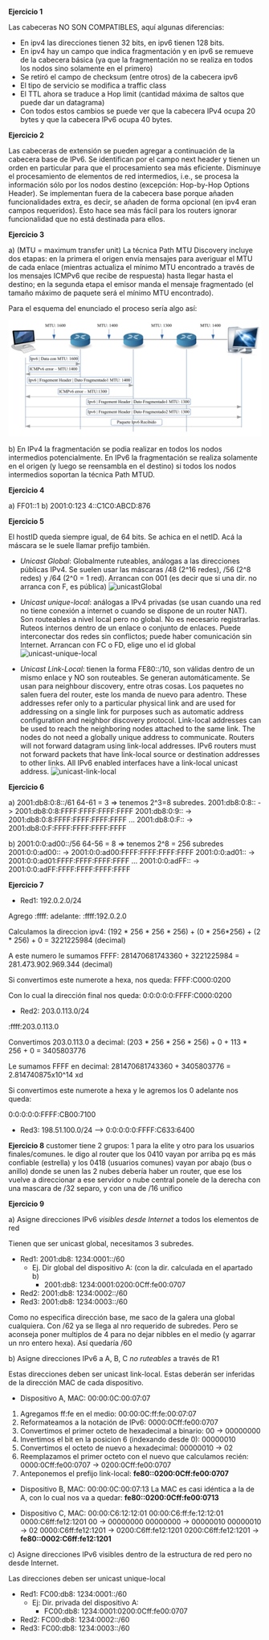 **Ejercicio 1**

Las cabeceras NO SON COMPATIBLES, aquí algunas diferencias:

* En ipv4 las direcciones tienen 32 bits, en ipv6 tienen 128 bits. 
* En ipv4 hay un campo que indica fragmentación y en ipv6 se remueve de la cabecera básica (ya que la fragmentación no se realiza en todos los nodos sino solamente en el primero)
* Se retiró el campo de checksum (entre otros) de la cabecera ipv6
*  El tipo de servicio se modifica a traffic class
*  El TTL ahora se traduce a Hop limit (cantidad máxima de saltos que puede dar un datagrama)
*  Con todos estos cambios se puede ver que la cabecera IPv4 ocupa 20 bytes y que la cabecera IPv6 ocupa 40 bytes.

**Ejercicio 2**

Las cabeceras de extensión se pueden agregar a continuación de la cabecera base de IPv6. Se identifican por el campo next header y tienen un orden en particular para que el procesamiento sea más eficiente. Disminuye el procesamiento de elementos de red intermedios, i.e., se procesa la información sólo por los nodos destino (excepción: Hop-by-Hop Options Header).
Se implementan fuera de la cabecera base porque añaden funcionalidades extra, es decir, se añaden de forma opcional (en ipv4 eran campos requeridos). Esto hace sea más fácil para los routers ignorar funcionalidad que no está destinada para ellos. 

**Ejercicio 3**

a)
(MTU = maximum transfer unit)
La técnica Path MTU Discovery incluye dos etapas: en la primera el origen envı́a mensajes para averiguar el MTU de cada enlace (mientras actualiza el mı́nimo MTU encontrado a través de los mensajes ICMPv6 que recibe de respuesta) hasta llegar hasta el destino; en la segunda etapa el emisor manda el mensaje fragmentado (el tamaño máximo de paquete será el mı́nimo MTU encontrado).

Para el esquema del enunciado el proceso sería algo así:

![e3a](./e3a.png)

b)
En IPv4 la fragmentación se podia realizar en todos los nodos intermedios potencialmente. En IPv6 la fragmentación se realiza solamente en el origen (y luego se reensambla en el destino) si todos los nodos intermedios soportan la técnica Path MTUD.

**Ejercicio 4**

a) FF01::1
b) 2001:0:123 4::C1C0:ABCD:876

**Ejercicio 5**

El hostID queda siempre igual, de 64 bits. Se achica en el netID. Acá la máscara se le suele llamar prefijo también.

* *Unicast Global*: Globalmente ruteables, análogas a las direcciones públicas IPv4.  Se suelen usar las máscaras /48 (2^16 redes), /56 (2^8 redes) y /64 (2^0 = 1 red).
Arrancan con 001 (es decir que si una dir. no arranca con F, es pública)
![unicastGlobal](./unicast-global.png)

* *Unicast unique-local*: análogas a IPv4 privadas (se usan cuando una red no tiene conexión a internet o cuando se dispone de un router NAT). Son routeables a nivel local pero no global. No es necesario registrarlas. Ruteos internos dentro de un enlace o conjunto de enlaces.
Puede interconectar dos redes sin conflictos; puede haber comunicación sin Internet.
Arrancan con FC o FD, elige uno el id global
![unicast-unique-local](./unicast-unique-local.png)

* *Unicast Link-Local*:  tienen la forma FE80::/10, son válidas dentro de un mismo enlace y NO son routeables. Se generan automáticamente. Se usan para neighbour discovery, entre otras cosas.
Los paquetes no salen fuera del router, este los manda de nuevo para adentro.
These addresses refer only to a particular physical link and are used for addressing on a single link for purposes such as automatic address configuration and neighbor discovery protocol. Link-local addresses can be used to reach the neighboring nodes attached to the same link. The nodes do not need a globally unique address to communicate. Routers will not forward datagram using link-local addresses. IPv6 routers must not forward packets that have link-local source or destination addresses to other links. All IPv6 enabled interfaces have a link-local unicast address.
![unicast-link-local](./unicast-link-local.png)

**Ejercicio 6**

a) 2001:db8:0:8::/61
64-61 = 3 => tenemos 2^3=8 subredes.
2001:db8:0:8:: -> 2001:db8:0:8:FFFF:FFFF:FFFF:FFFF
2001:db8:0:9:: -> 2001:db8:0:8:FFFF:FFFF:FFFF:FFFF
...
2001:db8:0:F:: -> 2001:db8:0:F:FFFF:FFFF:FFFF:FFFF

b) 2001:0:0:ad00::/56
64-56 = 8 => tenemos 2^8 = 256 subredes
2001:0:0:ad00:: -> 2001:0:0:ad00:FFFF:FFFF:FFFF:FFFF
2001:0:0:ad01:: -> 2001:0:0:ad01:FFFF:FFFF:FFFF:FFFF
...
2001:0:0:adFF:: -> 2001:0:0:adFF:FFFF:FFFF:FFFF:FFFF

**Ejercicio 7**

- Red1: 192.0.2.0/24

Agrego :ffff: adelante:
:ffff:192.0.2.0

Calculamos la direccion ipv4:
(192 * 256 * 256 * 256) + (0 * 256*256) + (2 * 256) + 0 = 3221225984 (decimal)

A este numero le sumamos FFFF:
281470681743360 + 3221225984 = 281.473.902.969.344 (decimal)

Si convertimos este numerote a hexa, nos queda:
FFFF:C000:0200

Con lo cual la dirección final nos queda:
0:0:0:0:0:FFFF:C000:0200

- Red2: 203.0.113.0/24
  
:ffff:203.0.113.0

Convertimos 203.0.113.0 a decimal:
(203 * 256 * 256 * 256) + 0  + 113 * 256 + 0 = 3405803776

Le sumamos FFFF en decimal:
281470681743360 + 3405803776 = 2.814740875x10^14 xd

Si convertimos este numerote a hexa y le agremos los 0 adelante nos queda:

0:0:0:0:0:FFFF:CB00:7100

- Red3: 198.51.100.0/24 --> 0:0:0:0:0:FFFF:C633:6400

**Ejercicio 8**
customer tiene 2 grupos: 1 para la elite y otro para los usuarios finales/comunes.
le digo al router que los 0410 vayan por arriba pq es más confiable (estrella) y los 0418 (usuarios comunes) vayan por abajo (bus o anillo)
donde se unen las 2 nubes debería haber un router, que ese los vuelve a direccionar a ese servidor o nube central ponele de la derecha
con una mascara de /32 separo, y con una de /16 unifico

**Ejercicio 9**

a) Asigne direcciones IPv6 *visibles desde Internet* a todos los elementos de red

Tienen que ser unicast global, necesitamos 3 subredes.

* Red1: 2001:db8: 1234:0001::/60
  * Ej. Dir global del dispositivo A: (con la dir. calculada en el apartado b)
    * 2001:db8: 1234:0001:0200:0Cff:fe00:0707
* Red2: 2001:db8: 1234:0002::/60
* Red3: 2001:db8: 1234:0003::/60

Como no especifica dirección base, me saco de la galera una global cualquiera. Con /62 ya se llega al nro requerido de subredes. Pero se aconseja poner multiplos de 4 para no dejar nibbles en el medio (y agarrar un nro entero hexa). Así quedaría /60

b) Asigne direcciones IPv6 a A, B, C *no ruteables* a través de R1

Estas direcciones deben ser unicast link-local. Estas deberán ser inferidas de la dirección MAC de cada dispositivo.

- Dispositivo A, MAC: 00:00:0C:00:07:07
1. Agregamos ff:fe en el medio: 00:00:0C:ff:fe:00:07:07
2. Reformateamos a la notación de IPv6: 0000:0Cff:fe00:0707
3. Convertimos el primer octeto de hexadecimal a binario: 00 -> 00000000
4. Invertimos el bit en la posicion 6 (indexando desde 0): 00000010
5. Convertimos el octeto de nuevo a hexadecimal: 00000010 -> 02
6. Reemplazamos el primer octeto con el nuevo que calculamos recién: 0000:0Cff:fe00:0707 -> 0200:0Cff:fe00:0707
7. Anteponemos el prefijo link-local: **fe80::0200:0Cff:fe00:0707**

- Dispositivo B, MAC: 00:00:0C:00:07:13
La MAC es casi idéntica a la de A, con lo cual nos va a quedar:
**fe80::0200:0Cff:fe00:0713**

- Dispositivo C, MAC: 00:00:C6:12:12:01
00:00:C6:ff:fe:12:12:01
0000:C6ff:fe12:1201
00 -> 00000000
00000000 -> 00000010
00000010 -> 02
0000:C6ff:fe12:1201 -> 0200:C6ff:fe12:1201
0200:C6ff:fe12:1201 -> **fe80::0002:C6ff:fe12:1201**

c) Asigne direcciones IPv6 visibles dentro de la estructura de red pero no desde Internet.

Las direcciones deben ser unicast unique-local

* Red1: FC00:db8: 1234:0001::/60
  * Ej: Dir. privada del dispositivo A: 
    * FC00:db8: 1234:0001:0200:0Cff:fe00:0707
* Red2: FC00:db8: 1234:0002::/60
* Red3: FC00:db8: 1234:0003::/60

